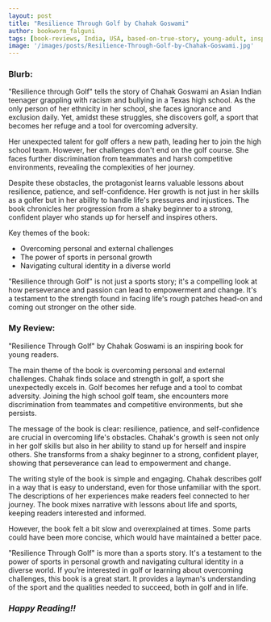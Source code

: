 ```yaml
---
layout: post
title: "Resilience Through Golf by Chahak Goswami"
author: bookworm_falguni
tags: [book-reviews, India, USA, based-on-true-story, young-adult, inspirational, bullying, non-fiction, self-help, journal, memoir, dreams, success, habits, students, family, parents, sports]
image: '/images/posts/Resilience-Through-Golf-by-Chahak-Goswami.jpg'
---
```


### **Blurb:**
"Resilience through Golf" tells the story of Chahak Goswami an Asian Indian teenager grappling with racism and bullying in a Texas high school. As the only person of her ethnicity in her school, she faces ignorance and exclusion daily. Yet, amidst these struggles, she discovers golf, a sport that becomes her refuge and a tool for overcoming adversity.

Her unexpected talent for golf offers a new path, leading her to join the high school team. However, her challenges don't end on the golf course. She faces further discrimination from teammates and harsh competitive environments, revealing the complexities of her journey.

Despite these obstacles, the protagonist learns valuable lessons about resilience, patience, and self-confidence. Her growth is not just in her skills as a golfer but in her ability to handle life's pressures and injustices. The book chronicles her progression from a shaky beginner to a strong, confident player who stands up for herself and inspires others.

Key themes of the book:
- Overcoming personal and external challenges
- The power of sports in personal growth
- Navigating cultural identity in a diverse world

"Resilience through Golf" is not just a sports story; it's a compelling look at how perseverance and passion can lead to empowerment and change. It's a testament to the strength found in facing life's rough patches head-on and coming out stronger on the other side.

### **My Review:**
"Resilience Through Golf" by Chahak Goswami is an inspiring book for young readers. 

The main theme of the book is overcoming personal and external challenges. Chahak finds solace and strength in golf, a sport she unexpectedly excels in. Golf becomes her refuge and a tool to combat adversity. Joining the high school golf team, she encounters more discrimination from teammates and competitive environments, but she persists.

The message of the book is clear: resilience, patience, and self-confidence are crucial in overcoming life's obstacles. Chahak's growth is seen not only in her golf skills but also in her ability to stand up for herself and inspire others. She transforms from a shaky beginner to a strong, confident player, showing that perseverance can lead to empowerment and change.

The writing style of the book is simple and engaging. Chahak describes golf in a way that is easy to understand, even for those unfamiliar with the sport. The descriptions of her experiences make readers feel connected to her journey. The book mixes narrative with lessons about life and sports, keeping readers interested and informed.

However, the book felt a bit slow and overexplained at times. Some parts could have been more concise, which would have maintained a better pace.

"Resilience Through Golf" is more than a sports story. It's a testament to the power of sports in personal growth and navigating cultural identity in a diverse world. 
If you’re interested in golf or learning about overcoming challenges, this book is a great start. It provides a layman's understanding of the sport and the qualities needed to succeed, both in golf and in life.

### ***Happy Reading!!***
